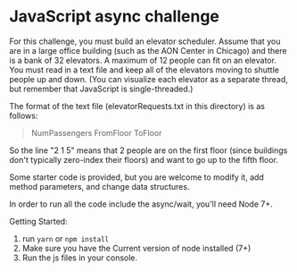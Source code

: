 # JavaScript async challenge

For this challenge, you must build an elevator scheduler.  Assume that 
you are in a large office building (such as the AON Center in Chicago)
and there is a bank of 32 elevators.  A maximum of 12 people can fit on 
an elevator.  You must read in a text file and keep all of the elevators 
moving to shuttle people up and down.  (You can visualize each elevator 
as a separate thread, but remember that JavaScript is single-threaded.)

The format of the text file (elevatorRequests.txt in this directory) is 
as follows: 
> NumPassengers FromFloor ToFloor

So the line "2 1 5" means that 2 people are on the first floor (since
buildings don't typically zero-index their floors) and want to go up to 
the fifth floor.  

Some starter code is provided, but you are welcome to modify it, add 
method parameters, and change data structures.  

In order to run all the code include the async/wait, you'll need Node 7+.

Getting Started:
1. run `yarn` or `npm install`
2. Make sure you have the Current version of node installed (7+)
3. Run the js files in your console.
